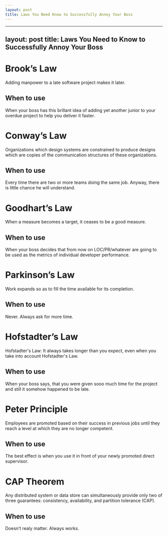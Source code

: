 ```yaml
---
layout: post
title: Laws You Need Know to Successfully Annoy Your Boss
---
```


---
layout: post
title: Laws You Need to Know to Successfully Annoy Your Boss
---

# Brook’s Law

Adding manpower to a late software project makes it later.

## When to use

When your boss has this brillant idea of adding yet another junior to your overdue project to help you deliver it faster.

# Conway’s Law

Organizations which design systems are constrained to produce designs which are copies of the communication structures of these organizations.

## When to use

Every time there are two or more teams doing the same job. Anyway, there is little chance he will understand. 

# Goodhart’s Law

When a measure becomes a target, it ceases to be a good measure.

## When to use

When your boss decides that from now on LOC/PR/whatever are going to be used as the metrics of individual developer performance.

# Parkinson’s Law

Work expands so as to fill the time available for its completion.

## When to use

Never. Always ask for more time. 

# Hofstadter’s Law

Hofstadter's Law: It always takes longer than you expect, even when you take into account Hofstadter's Law.

## When to use

When your boss says, that you were given sooo much time for the project and still it somehow happened to be late.

# Peter Principle

Employees are promoted based on their success in previous jobs until they reach a level at which they are no longer competent.

## When to use

The best effect is when you use it in front of your newly promoted direct supervisor.

# CAP Theorem

Any distributed system or data store can simultaneously provide only two of three guarantees: consistency, availability, and partition tolerance (CAP).

## When to use

Doesn’t realy matter. Always works.